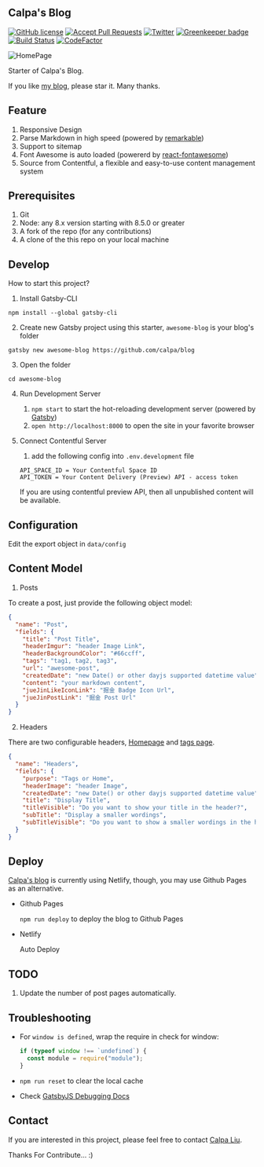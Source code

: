 ## Calpa's Blog

[![GitHub license](https://img.shields.io/github/license/calpa/blog.svg)](https://github.com/calpa/blog/blob/master/LICENSE)
[![Accept Pull Requests](https://img.shields.io/badge/PRs-welcome-brightgreen.svg)](https://github.com/calpa/blog/pulls)
[![Twitter](https://img.shields.io/twitter/url/https/github.com/calpa/blog.svg?style=social)](https://twitter.com/intent/tweet?text=Wow:&url=https%3A%2F%2Fgithub.com%2Fcalpa%2Fblog) [![Greenkeeper badge](https://badges.greenkeeper.io/calpa/blog.svg)](https://greenkeeper.io/)
[![Build Status](https://travis-ci.org/travis-ci/travis-web.svg?branch=master)](https://github.com/calpa/blog/blob/master/.travis.yml)
[![CodeFactor](https://www.codefactor.io/repository/github/calpa/blog/badge)](https://www.codefactor.io/repository/github/calpa/blog)
 
![HomePage](https://i.imgur.com/6Xd4yVQ.png)

Starter of Calpa's Blog.

If you like [my blog](https://calpa.me), please star it. Many thanks.

## Feature

1. Responsive Design
1. Parse Markdown in high speed (powered by [remarkable](https://github.com/jonschlinkert/remarkable))
1. Support to sitemap
1. Font Awesome is auto loaded (powererd by [react-fontawesome](https://github.com/FortAwesome/react-fontawesome))
1. Source from Contentful, a flexible and easy-to-use content management system

## Prerequisites

1. Git
1. Node: any 8.x version starting with 8.5.0 or greater
1. A fork of the repo (for any contributions)
1. A clone of the this repo on your local machine

## Develop

How to start this project?

1. Install Gatsby-CLI

```
npm install --global gatsby-cli
```

2. Create new Gatsby project using this starter, `awesome-blog` is your blog's folder

```
gatsby new awesome-blog https://github.com/calpa/blog
```

3. Open the folder

```
cd awesome-blog
```

4. Run Development Server

   1. `npm start` to start the hot-reloading development server (powered by [Gatsby](https://www.gatsbyjs.org/))
   1. `open http://localhost:8000` to open the site in your favorite browser

5. Connect Contentful Server

   1. add the following config into `.env.development` file

   ```
   API_SPACE_ID = Your Contentful Space ID
   API_TOKEN = Your Content Delivery (Preview) API - access token
   ```

   If you are using contentful preview API, then all unpublished content will be available.

## Configuration

Edit the export object in `data/config`

## Content Model

1. Posts

To create a post, just provide the following object model:

```json
{
  "name": "Post",
  "fields": {
    "title": "Post Title",
    "headerImgur": "header Image Link",
    "headerBackgroundColor": "#66ccff",
    "tags": "tag1, tag2, tag3",
    "url": "awesome-post",
    "createdDate": "new Date() or other dayjs supported datetime value",
    "content": "your markdown content",
    "jueJinLikeIconLink": "掘金 Badge Icon Url",
    "jueJinPostLink": "掘金 Post Url"
  }
}
```

2. Headers

There are two configurable headers, [Homepage](https://calpa.me) and [tags page](https://calpa.me/tags/).

```json
{
  "name": "Headers",
  "fields": {
    "purpose": "Tags or Home",
    "headerImage": "header Image",
    "createdDate": "new Date() or other dayjs supported datetime value",
    "title": "Display Title",
    "titleVisible": "Do you want to show your title in the header?",
    "subTitle": "Display a smaller wordings",
    "subTitleVisible": "Do you want to show a smaller wordings in the header?"
  }
}
```

## Deploy

[Calpa's blog](https://calpa.me) is currently using Netlify, though, you may use Github Pages as an alternative.

- Github Pages

  `npm run deploy` to deploy the blog to Github Pages

- Netlify

  Auto Deploy

## TODO

1. Update the number of post pages automatically.

## Troubleshooting

- For `window is defined`, wrap the require in check for window:

  ```JavaScript
  if (typeof window !== `undefined`) {
    const module = require("module");
  }
  ```

- `npm run reset` to clear the local cache
- Check [GatsbyJS Debugging Docs](https://www.gatsbyjs.org/docs/debugging-html-builds/)

## Contact

If you are interested in this project, please feel free to contact [Calpa Liu](calpaliu@gmail.com).

Thanks For Contribute... :)
